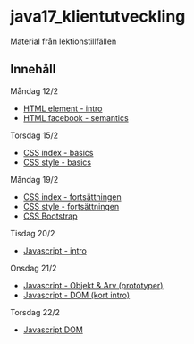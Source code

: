 # java17_klientutveckling
Material från lektionstillfällen

## Innehåll
Måndag 12/2
* [HTML element - intro](https://github.com/Kavzor/java17_klientutveckling/blob/master/HTML/index.html)
* [HTML facebook - semantics](https://github.com/Kavzor/java17_klientutveckling/blob/master/HTML/facebook.html)

Torsdag 15/2
* [CSS index - basics](https://github.com/Kavzor/java17_klientutveckling/blob/master/CSS/intro/index.html)
* [CSS style - basics](https://github.com/Kavzor/java17_klientutveckling/blob/master/CSS/intro/styles/style.css)

Måndag 19/2
* [CSS index - fortsättningen](https://github.com/Kavzor/java17_klientutveckling/blob/master/CSS/intermediate/index.html)
* [CSS style - fortsättningen](https://github.com/Kavzor/java17_klientutveckling/blob/master/CSS/intermediate/styles/style.css)
* [CSS Bootstrap](https://github.com/Kavzor/java17_klientutveckling/blob/master/CSS/bootstrap/index.html)

Tisdag 20/2
* [Javascript - intro](https://github.com/Kavzor/java17_klientutveckling/blob/master/Javascript/intro/app.js)

Onsdag 21/2
* [Javascript - Objekt & Arv (prototyper)](https://github.com/Kavzor/java17_klientutveckling/blob/master/Javascript/intermediate/app.js)
* [Javascript - DOM (kort intro)](https://github.com/Kavzor/java17_klientutveckling/blob/master/Javascript/DOM)

Torsdag 22/2
* [Javascript DOM](https://github.com/Kavzor/java17_klientutveckling/blob/master/Javascript/DOM)